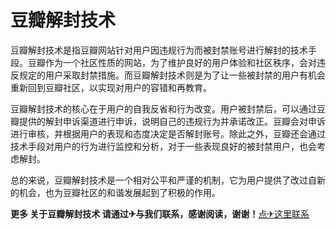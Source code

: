 # 豆瓣解封技术

豆瓣解封技术是指豆瓣网站针对用户因违规行为而被封禁账号进行解封的技术手段。豆瓣作为一个社区性质的网站，为了维护良好的用户体验和社区秩序，会对违反规定的用户采取封禁措施。而豆瓣解封技术则是为了让一些被封禁的用户有机会重新回到豆瓣社区，以实现对用户的容错和再教育。

豆瓣解封技术的核心在于用户的自我反省和行为改变。用户被封禁后，可以通过豆瓣提供的解封申诉渠道进行申诉，说明自己的违规行为并承诺改正。豆瓣会对申诉进行审核，并根据用户的表现和态度决定是否解封账号。除此之外，豆瓣还会通过技术手段对用户的行为进行监控和分析，对于一些表现良好的被封禁用户，也会考虑解封。

总的来说，豆瓣解封技术是一个相对公平和严谨的机制，它为用户提供了改过自新的机会，也为豆瓣社区的和谐发展起到了积极的作用。

**更多 关于豆瓣解封技术 请通过✈与我们联系，感谢阅读，谢谢！**[点✈这里联系](https://lm.k02.cc)